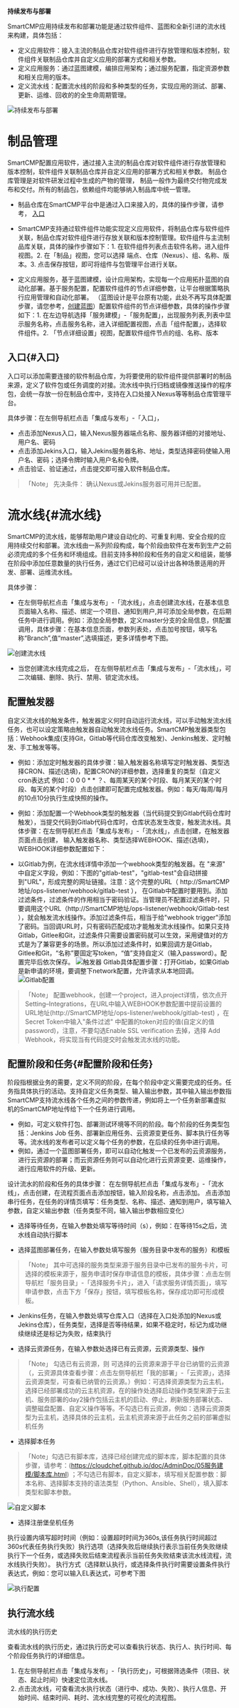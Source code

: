 **持续发布与部署**

SmartCMP应用持续发布和部署功能是通过软件组件、蓝图和全新引进的流水线来构建，具体包括：
+	定义应用软件：接入主流的制品仓库对软件组件进行存放管理和版本控制，软件组件关联制品仓库并自定义应用的部署方式和相关参数。
+	定义应用服务：通过蓝图建模，编排应用架构；通过服务配置，指定资源参数和相关应用的版本。
+	定义流水线：配置流水线的阶段和多种类型的任务，实现应用的测试、部署、更新、运维、回收的的全生命周期管理。



![持续发布与部署](../../picture/Admin/持续发布和部署.png)



# 制品管理
SmartCMP配置应用软件，通过接入主流的制品仓库对软件组件进行存放管理和版本控制，软件组件关联制品仓库并自定义应用的部署方式和相关参数。
制品仓库管理是对软件研发过程中生成的产物的管理， 制品一般作为最终交付物完成发布和交付。所有的制品包，依赖组件均能够纳入制品库中统一管理。


+ 制品仓库在SmartCMP平台中是通过入口来接入的，具体的操作步骤，请参考，
[入口](#入口)  

+ SmartCMP支持通过软件组件功能实现定义应用软件，将制品仓库与软件组件关联，制品仓库对软件组件进行存放关联和版本控制管理。软件组件与主流制品库关联，具体的操作步骤如下：1.  在软件组件列表点击软件名称，进入组件视图。2. 在「制品」视图，您可以选择 端点、仓库（Nexus）、组、名称、版本。3. 点击保存按钮，即可将组件与包管理平台进行关联。


+ 定义应用服务，基于蓝图建模，设计应用架构，实现每一个应用拓扑蓝图的自动化部署。基于服务配置，配置软件组件的节点详细参数，让平台根据策略执行应用管理和自动化部署。 （蓝图设计是平台原有功能，此处不再写具体配置步骤，请您参考，[创建蓝图](https://cloudchef.github.io/doc/AdminDoc/05服务建模/蓝图设计.html)）配置软件组件的节点详细参数，具体的操作步骤如下：1. 在左边导航选择「服务建模」-「服务配置」，出现服务列表,列表中显示服务名称，点击服务名称，进入详细配置视图，点击「组件配置」，选择软件组件。2. 「节点详细设置」视图，配置软件组件节点的组、名称、版本




## 入口{#入口}
入口可以添加需要连接的软件制品仓库，为将要使用的软件组件提供部署时的制品来源，定义了软件包或任务调度的对接。流水线中执行归档或镜像推送操作的程序包，会统一存放一份在制品仓库中，支持在入口处接入Nexus等等制品仓库管理平台。

具体步骤：在左侧导航栏点击「集成与发布」-「入口」，
+ 点击添加Nexus入口，输入Nexus服务器端点名称、服务器详细的对接地址、用户名、密码
+ 点击添加Jekins入口，输入Jekins服务器名称、地址，类型选择密码使输入用户名、密码；选择令牌时输入用户名和令牌。
+ 点击验证、验证通过，点击提交即可接入软件制品仓库。
>「Note」  先决条件： 确认Nexus或Jekins服务器可用并已配置。




# 流水线{#流水线}

SmartCMP的流水线，能够帮助用户建设自动化的、可重复利用、安全合规的应用持续交付和部署。流水线由一系列阶段构成，每个阶段由软件在发布到生产之前必须完成的多个任务和环境组成。目前支持多种阶段和任务的自定义和组装，能够在阶段中添加任意数量的执行任务，通过它们已经可以设计出各种场景适用的开发、部署、运维流水线。

具体步骤：

+  在左侧导航栏点击「集成与发布」-「流水线」，点击创建流水线，在基本信息页面输入名称、描述、绑定一个项目、通知到用户,并可添加全局参数，在后期任务中进行调用。例如：添加全局参数，定义master分支的全局信息，供配置调用，具体步骤：在基本信息页面，参数列表处，点击加号按钮，填写名称“Branch”,值“master”,选填描述，更多详情参考下图。

![创建流水线](../../picture/Admin/devops01.png)

+ 当您创建流水线完成之后， 在左侧导航栏点击「集成与发布」-「流水线」，可二次编辑、删除、执行、禁用、锁定流水线。


## 配置触发器

自定义流水线的触发条件，触发器定义何时自动运行流水线，可以手动触发流水线任务，也可以设定策略由触发器自动触发流水线任务。SmartCMP触发器类型包括：Webhook集成(支持Git，Gitlab等代码仓库改变触发)、Jenkins触发、定时触发、手工触发等等。
+ 例如：添加定时触发器的具体步骤：输入触发器名称填写定时触发器、类型选择CRON、描述(选填)，配置CRON的详细参数，选择重复的类型（自定义cron表达式 例如：0 0 0 * * ？、每周某天的某个时段、每月某天的某个时段、每天的某个时段）点击创建即可配置完成触发器。例如：每天/每周/每月的10点10分执行生成快照的操作。
+ 例如：添加配置一个Webhook类型的触发器（当代码提交到Gitlab代码仓库时触发），当提交代码到Gitlab代码仓库时，仓库状态发生改变，触发流水线。具体步骤：在左侧导航栏点击「集成与发布」-「流水线」，点击创建，在触发器页面点击创建， 输入触发器名称、类型选择WEBHOOK、描述(选填)，WEBHOOK详细参数配置如下： 

+ 以Gitlab为例，在流水线详情中添加一个webhook类型的触发器。在 "来源" 中自定义字段，例如：下图的"gitlab-test"，"gitlab-test"会自动拼接到"URL"，形成完整的网址链接。注意：这个完整的URL（ http://SmartCMP地址/ops-listener/webhook/gitlab-test ），  在Gitlab中配置时要用到。添加过滤条件，过滤条件的作用相当于密码验证。当管理员不配置过滤条件时，只要调用这个URL（http://SmartCMP地址/ops-listener/webhook/Gitlab-test ），就会触发流水线操作。添加过滤条件后，相当于给"webhook trigger"添加了密码。当回调URL时，只有密码匹配成功才能触发流水线操作。如果只支持Gitlab，Gitlee和Git，过滤条件只需要设置密码就可以生效，采用键值对的方式是为了兼容更多的场景。所以添加过滤条件时，如果回调方是Gitlab，Gitlee和Git，“名称”要固定写token，“值”支持自定义（输入password）。配置完毕后依次保存。
![触发器](../../picture/Admin/trigger.png)
 Gitlab具体配置步骤：打开Gitlab，如果Gitlab是新申请的环境，要调整下network配置，允许请求从本地回调。
![Gitlab配置](../../picture/Admin/Gitlab01.png)
 >「Note」  配置webhook，创建一个project，进入project详情，依次点开Setting–Integrations，在URL中输入WEBHOOK参数配置中提前设置的URL地址(http://SmartCMP地址/ops-listener/webhook/gitlab-test) ，在Secret Token中输入"条件过滤" 中配置的token对应的值(自定义的值password)，注意，不要勾选Enable SSL verification 去掉，选择 Add Webhook，将实现当有代码提交时会触发流水线的功能。
   





## 配置阶段和任务{#配置阶段和任务} 

阶段指根据业务的需要，定义不同的阶段，在每个阶段中定义需要完成的任务。任务指具体执行的活动。支持自定义任务类型、输入输出参数，其中输入输出参数指SmartCMP支持流水线各个任务之间的参数传递，例如将上一个任务新部署虚拟机的SmartCMP地址传给下一个任务进行调用。
+ 例如，可定义软件打包、部署测试环境等不同的阶段。每个阶段的任务类型包括：Jenkins Job 任务、部署新应用任务、云资源变更任务、脚本执行任务等等。流水线的发布者可以定义每个任务的参数，在后续的任务中进行调用。 
+ 例如，通过一个蓝图部署任务，即可以自动化触发一个已发布的云资源服务，进行云资源的部署；而云资源任务则可以自动化进行云资源变更、运维操作，进行应用软件的升级、更新。

设计流水的阶段和任务的具体步骤： 在左侧导航栏点击「集成与发布」-「流水线」，点击创建，在流程页面点击添加按钮，输入阶段名称，点击添加。 点击添加串行任务，在任务的详情页填写：任务类型、名称、描述、通知到用户，填写输入参数，自定义输出参数（任务类型不同，输入输出参数相应变化）

+ 选择等待任务，在输入参数处填写等待时间（s），例如：在等待15s之后，流水线自动执行脚本

+ 选择蓝图部署任务，在输入参数处填写服务（服务目录中发布的服务）和模板
>「Note」  其中可选择的服务类型来源于服务目录中已发布的服务卡片，可选择的模板来源于，服务申请时保存申请信息的模板，具体步骤：点击左侧导航栏「服务目录」-「选择服务卡片」，进入「请求服务详情页面」，填写申请参数，点击下方「保存」按钮，填写模板名称，保存成功即可形成模板。

+ Jenkins任务，在输入参数处填写仓库入口（选择在入口处添加的Nexus或Jekins仓库），任务类型，选择是否等待结果，如果不稳定时，标记为成功继续继续还是标记为失败，结束执行


+  选择云资源任务，在输入参数处选择已有云资源，云资源类型、操作
>「Note」  勾选已有云资源，则 可选择的云资源来源于平台已纳管的云资源（，云资源具体查看步骤：点击左侧导航栏「我的部署」-「云资源」，选择云资源类型，可查看已纳管的云资源。）例如：可选择资源类型为云主机，选择已经部署成功的云主机资源，在的操作处选择启动操作类型来源于云主机、服务部署的day2操作包括云主机的启动、停止，刷新服务部署状态、调整磁盘配置、自定义操作等等。不勾选已有云资源，例如：选择云资源类型为云主机，选择具体的云主机，云主机资源来源于此任务之前的部署虚拟机任务

+ 选择脚本任务
>「Note」勾选已有脚本库，选择已经创建完成的脚本库，脚本配置的具体步骤，请参考：(https://cloudchef.github.io/doc/AdminDoc/05服务建模/脚本库.html) ；不勾选已有脚本，自定义脚本，填写相关配置参数：脚本名称、选择脚本支持的语法类型（Python、Ansible、Shell），填入脚本类型和脚本参数。

![自定义脚本](../../picture/Admin/自定义脚本.png)
+ 选择注册堡垒机任务




执行设置内填写超时时间（例如：设置超时时间为360s,该任务执行时间超过360s代表任务执行失败）执行选项（选择失败后继续执行表示当前任务失败继续执行下一个任务，或选择失败后结束流程表示当前任务失败结束该流水线流程，流水线执行失败）。 执行方式（选择默认执行，或选择条件执行时需要设置条件执行表达式，例如：您可以输入EL表达式，可参考下图

![执行配置](../../picture/Admin/devops02.png)

## 执行流水线 

流水线的执行历史


查看流水线的执行历史，通过执行历史可以查看执行状态、执行人、执行时间、每个阶段任务执行的详细信息。
1. 在左侧导航栏点击「集成与发布」-「执行历史」，可根据筛选条件（项目、状态、起止时间）快速定位流水线。
2. 点击流水线，可查看流水执行状态（进行中、成功、失败）、执行人信息、开始时间、结束时间、耗时、流水线完整的可视化的流程图。



